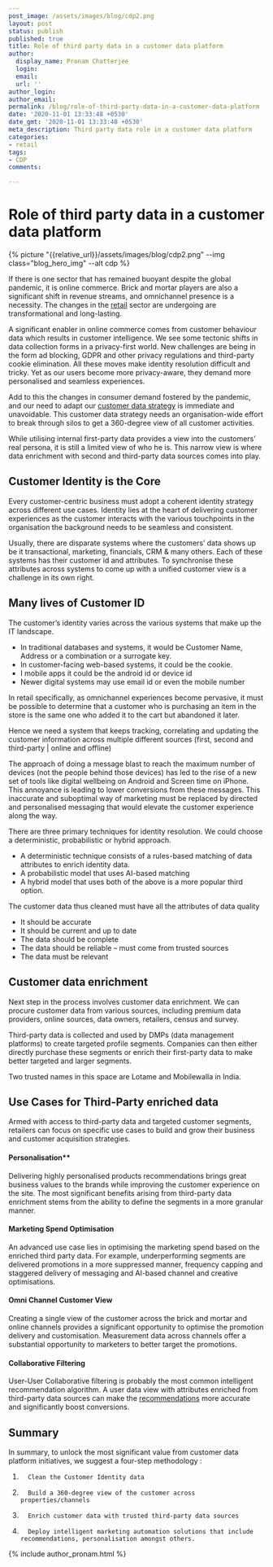 ```yaml
---
post_image: /assets/images/blog/cdp2.png
layout: post
status: publish
published: true
title: Role of third party data in a customer data platform
author: 
  display_name: Pronam Chatterjee 
  login: 
  email: 
  url: ''
author_login: 
author_email: 
permalink: /blog/role-of-third-party-data-in-a-customer-data-platform
date: '2020-11-01 13:33:48 +0530'
date_gmt: '2020-11-01 13:33:48 +0530'
meta_description: Third party data role in a customer data platform
categories:
- retail
tags:
- CDP
comments:

---
```


# Role of third party data in a customer data platform

{% picture "{{relative_url}}/assets/images/blog/cdp2.png" --img class="blog_hero_img" --alt cdp %}

If there is one sector that has remained buoyant despite the global pandemic, it is online commerce. Brick and mortar players are also a significant shift in revenue streams, and omnichannel presence is a necessity. The changes in the [retail](https://www.bluepiit.com/retail/supply-chain-optimization        ) sector are undergoing are transformational and long-lasting.

A significant enabler in online commerce comes from customer behaviour data which results in customer intelligence. We see some tectonic shifts in data collection forms in a privacy-first world. New challenges are being in the form ad blocking, GDPR and other privacy regulations and third-party cookie elimination. All these moves make identity resolution difficult and tricky. Yet as our users become more privacy-aware, they demand more personalised and seamless experiences.

Add to this the changes in consumer demand fostered by the pandemic, and our need to adapt our [customer data strategy](https://www.bluepiit.com/blog/customer-data-platform-features/) is immediate and unavoidable. This customer data strategy needs an organisation-wide effort to break through silos to get a 360-degree view of all customer activities.

While utilising internal first-party data provides a view into the customers’ real persona, it is still a limited view of who he is. This narrow view is where data enrichment with second and third-party data sources comes into play.


## Customer Identity is the Core
Every customer-centric business must adopt a coherent identity strategy across different use cases. Identity lies at the heart of delivering customer experiences as the customer interacts with the various touchpoints in the organisation the background needs to be seamless and consistent.

Usually, there are disparate systems where the customers’ data shows up be it transactional, marketing, financials, CRM & many others. Each of these systems has their customer id and attributes. To synchronise these attributes across systems to come up with a unified customer view is a challenge in its own right.


## Many lives of Customer ID
The customer’s identity varies across the various systems that make up the IT landscape.
- In traditional databases and systems, it would be Customer Name, Address or a combination or a surrogate key.
- In customer-facing web-based systems, it could be the cookie.
- I mobile apps it could be the android id or device id
- Newer digital systems may use email id or even the mobile number

In retail specifically, as omnichannel experiences become pervasive, it must be possible to determine that a customer who is purchasing an item in the store is the same one who added it to the cart but abandoned it later.

Hence we need a system that keeps tracking, correlating and updating the customer information across multiple different sources (first, second and third-party | online and offline)

The approach of doing a message blast to reach the maximum number of devices (not the people behind those devices) has led to the rise of a new set of tools like digital wellbeing on Android and Screen time on iPhone. This annoyance is leading to lower conversions from these messages. This inaccurate and suboptimal way of marketing must be replaced by directed and personalised messaging that would elevate the customer experience along the way.

There are three primary techniques for identity resolution. We could choose a deterministic, probabilistic or hybrid approach.
- A deterministic technique consists of a rules-based matching of data attributes to enrich identity data.
- A probabilistic model that uses AI-based matching
- A hybrid model that uses both of the above is a more popular third option.

The customer data thus cleaned must have all the attributes of data quality
- It should be accurate
- It should be current and up to date
- The data should be complete
- The data should be reliable – must come from trusted sources
- The data must be relevant

## Customer data enrichment

Next step in the process involves customer data enrichment. We can procure customer data from various sources, including premium data providers, online sources, data owners, retailers, census and survey.

Third-party data is collected and used by DMPs (data management platforms) to create targeted profile segments. Companies can then either directly purchase these segments or enrich their first-party data to make better targeted and larger segments.

Two trusted names in this space are Lotame and Mobilewalla in India.

## Use Cases for Third-Party enriched data

Armed with access to third-party data and targeted customer segments, retailers can focus on specific use cases to build and grow their business and customer acquisition strategies.

#### Personalisation**
Delivering highly personalised products recommendations brings great business values to the brands while improving the customer experience on the site. The most significant benefits arising from third-party data enrichment stems from the ability to define the segments in a more granular manner.


#### Marketing Spend Optimisation
An advanced use case lies in optimising the marketing spend based on the enriched third party data. For example, underperforming segments are delivered promotions in a more suppressed manner, frequency capping and staggered delivery of messaging and AI-based channel and creative optimisations.

#### Omni Channel Customer View
Creating a single view of the customer across the brick and mortar and online channels provides a significant opportunity to optimise the promotion delivery and customisation. Measurement data across channels offer a substantial opportunity to marketers to better target the promotions.

#### Collaborative Filtering
User-User Collaborative filtering is probably the most common intelligent recommendation algorithm. A user data view with attributes enriched from third-party data sources can make the [recommendations](https://www.bluepiit.com/blog/product-recommendations-using-HRNN/) more accurate and significantly boost conversions.

## Summary
In summary, to unlock the most significant value from customer data platform initiatives, we suggest a four-step methodology :
1.       Clean the Customer Identity data
2.       Build a 360-degree view of the customer across properties/channels
3.       Enrich customer data with trusted third-party data sources
4.       Deploy intelligent marketing automation solutions that include recommendations, personalisation amongst others.

{% include author_pronam.html %}